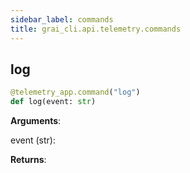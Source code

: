```yaml
---
sidebar_label: commands
title: grai_cli.api.telemetry.commands
---
```


## log

```python
@telemetry_app.command("log")
def log(event: str)
```

**Arguments**:

  event (str):


**Returns**:
